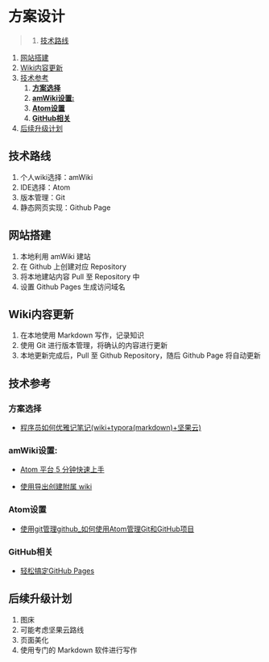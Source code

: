 # 方案设计

>1. [技术路线](#技术路线 "技术路线")
1. [网站搭建](#网站搭建 "网站搭建")
1. [Wiki内容更新](#Wiki内容更新 "Wiki内容更新")
1. [技术参考](#技术参考 "技术参考")
	1. [**方案选择**](#**方案选择** "**方案选择**")
	1. [**amWiki设置:**](#**amWiki设置:** "**amWiki设置:**")
	1. [**Atom设置**](#**Atom设置** "**Atom设置**")
	1. [**GitHub相关**](#**GitHub相关** "**GitHub相关**")
1. [后续升级计划](#后续升级计划 "后续升级计划")


## 技术路线

1. 个人wiki选择：amWiki
2. IDE选择：Atom
3. 版本管理：Git
4. 静态网页实现：Github Page


## 网站搭建


1. 本地利用 amWiki 建站
2. 在 Github 上创建对应 Repository
3. 将本地建站内容 Pull 至 Repository 中
4. 设置 Github Pages 生成访问域名

## Wiki内容更新

1. 在本地使用 Markdown 写作，记录知识
2. 使用 Git 进行版本管理，将确认的内容进行更新
3. 本地更新完成后，Pull 至 Github Repository，随后 Github Page 将自动更新

## 技术参考

### **方案选择**
- [程序员如何优雅记笔记(wiki+typora(markdown)+坚果云)](https://zhuanlan.zhihu.com/p/176394187)


### **amWiki设置:**

- [Atom 平台 5 分钟快速上手](http://amwiki.org/doc/?file=010-上手导读篇/001-Atom平台5分钟快速上手)

- [使用导出创建附属 wiki](http://amwiki.org/doc/?file=020-教程学习篇/007-使用导出创建附属wiki)


### **Atom设置**
- [使用git管理github_如何使用Atom管理Git和GitHub项目](https://blog.csdn.net/cune1359/article/details/106847192)

### **GitHub相关**
- [轻松搞定GitHub Pages](https://www.jianshu.com/p/5d0b31032d55)

## 后续升级计划

1. 图床
2. 可能考虑坚果云路线
3. 页面美化
4. 使用专门的 Markdown 软件进行写作
